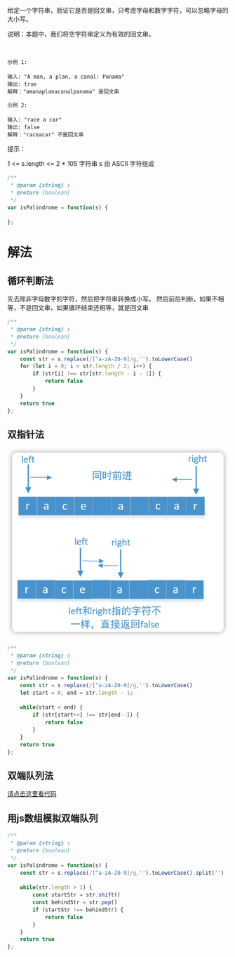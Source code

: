 给定一个字符串，验证它是否是回文串，只考虑字母和数字字符，可以忽略字母的大小写。

说明：本题中，我们将空字符串定义为有效的回文串。

 
```
示例 1:

输入: "A man, a plan, a canal: Panama"
输出: true
解释："amanaplanacanalpanama" 是回文串
```

```
示例 2:

输入: "race a car"
输出: false
解释："raceacar" 不是回文串
```

提示：

1 <= s.length <= 2 * 105
字符串 s 由 ASCII 字符组成

```js
/**
 * @param {string} s
 * @return {boolean}
 */
var isPalindrome = function(s) {
    
};
```

# 解法

## 循环判断法

先去除非字母数字的字符，然后把字符串转换成小写。
然后前后判断，如果不相等，不是回文串，如果循环结束还相等，就是回文串

```js
/**
 * @param {string} s
 * @return {boolean}
 */
var isPalindrome = function(s) {
    const str = s.replace(/[^a-zA-Z0-9]/g,'').toLowerCase()
    for (let i = 0; i < str.length / 2; i++) {
        if (str[i] !== str[str.length - i - 1]) {
            return false
        }
    }
    return true
};
```

## 双指针法

![](assets/iShot2022-03-25%2016.02.05.png)

```js
/**
 * @param {string} s
 * @return {boolean}
 */
var isPalindrome = function(s) {
    const str = s.replace(/[^a-zA-Z0-9]/g,'').toLowerCase()
    let start = 0, end = str.length - 1;

    while(start < end) {
        if (str[start++] !== str[end--]) {
            return false
        }
    }
    return true
};
```

## 双端队列法

[请点击这里看代码](../../../队列/初级/回文串/index.ts)


## 用js数组模拟双端队列

```js
/**
 * @param {string} s
 * @return {boolean}
 */
var isPalindrome = function(s) {
    const str = s.replace(/[^a-zA-Z0-9]/g,'').toLowerCase().split('')

    while(str.length > 1) {
        const startStr = str.shift()
        const behindStr = str.pop()
        if (startStr !== behindStr) {
            return false
        }
    }
    return true
};
```
